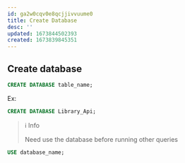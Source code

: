```yaml
---
id: ga2w0cqv0e8qcjjivvuume0
title: Create Database
desc: ''
updated: 1673844502393
created: 1673839845351
---
```


## Create database

```Sql
CREATE DATABASE table_name;
```

Ex:

```Sql
CREATE DATABASE Library_Api;
```

>ℹ️ Info
>
>Need use the database before running other queries

```Sql
USE database_name;
```
